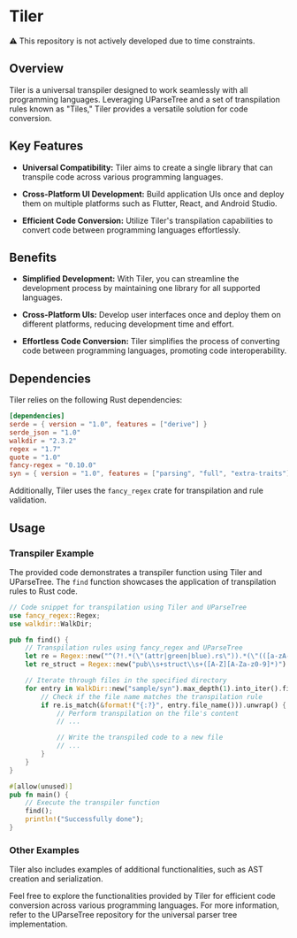 # Tiler

⚠️ This repository is not actively developed due to time constraints.


## Overview

Tiler is a universal transpiler designed to work seamlessly with all programming languages. Leveraging UParseTree and a set of transpilation rules known as "Tiles," Tiler provides a versatile solution for code conversion.

## Key Features

- **Universal Compatibility:** Tiler aims to create a single library that can transpile code across various programming languages.

- **Cross-Platform UI Development:** Build application UIs once and deploy them on multiple platforms such as Flutter, React, and Android Studio.

- **Efficient Code Conversion:** Utilize Tiler's transpilation capabilities to convert code between programming languages effortlessly.

## Benefits

- **Simplified Development:** With Tiler, you can streamline the development process by maintaining one library for all supported languages.

- **Cross-Platform UIs:** Develop user interfaces once and deploy them on different platforms, reducing development time and effort.

- **Effortless Code Conversion:** Tiler simplifies the process of converting code between programming languages, promoting code interoperability.

## Dependencies

Tiler relies on the following Rust dependencies:

```toml
[dependencies]
serde = { version = "1.0", features = ["derive"] }
serde_json = "1.0"
walkdir = "2.3.2"
regex = "1.7"
quote = "1.0"
fancy-regex = "0.10.0"
syn = { version = "1.0", features = ["parsing", "full", "extra-traits"] }
```

Additionally, Tiler uses the `fancy_regex` crate for transpilation and rule validation.

## Usage

### Transpiler Example

The provided code demonstrates a transpiler function using Tiler and UParseTree. The `find` function showcases the application of transpilation rules to Rust code.

```rust
// Code snippet for transpilation using Tiler and UParseTree
use fancy_regex::Regex;
use walkdir::WalkDir;

pub fn find() {
    // Transpilation rules using fancy_regex and UParseTree
    let re = Regex::new("^(?!.*(\"(attr|green|blue).rs\")).*(\"(([a-zA-Z0-9_])+).rs\")").unwrap();
    let re_struct = Regex::new("pub\\s+struct\\s+([A-Z][A-Za-z0-9]*)").unwrap();

    // Iterate through files in the specified directory
    for entry in WalkDir::new("sample/syn").max_depth(1).into_iter().filter_map(|e| e.ok()) {
        // Check if the file name matches the transpilation rule
        if re.is_match(&format!("{:?}", entry.file_name())).unwrap() {
            // Perform transpilation on the file's content
            // ...

            // Write the transpiled code to a new file
            // ...
        }
    }
}

#[allow(unused)]
pub fn main() {
    // Execute the transpiler function
    find();
    println!("Successfully done");
}
```

### Other Examples

Tiler also includes examples of additional functionalities, such as AST creation and serialization.


Feel free to explore the functionalities provided by Tiler for efficient code conversion across various programming languages. For more information, refer to the UParseTree repository for the universal parser tree implementation.